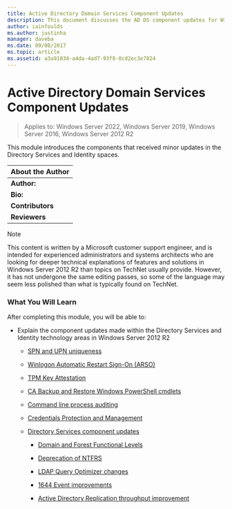 ```yaml
---
title: Active Directory Domain Services Component Updates
description: This document discusses the AD DS component updates for Windows Server 2012 R2
author: iainfoulds
ms.author: justinha
manager: daveba
ms.date: 09/08/2017
ms.topic: article
ms.assetid: a3a91034-a4da-4ad7-93f8-0cd2ec3e7824
---
```


# Active Directory Domain Services Component Updates

>Applies to: Windows Server 2022, Windows Server 2019, Windows Server 2016, Windows Server 2012 R2

This module introduces the components that received minor updates in the Directory Services and Identity spaces.


| About the Author |
|------------------|
|   **Author:**    |
|     **Bio:**     |
| **Contributors** |
|  **Reviewers**   |

> [!NOTE]
> This content is written by a Microsoft customer support engineer, and is intended for experienced administrators and systems architects who are looking for deeper technical explanations of features and solutions in Windows Server 2012 R2 than topics on TechNet usually provide. However, it has not undergone the same editing passes, so some of the language may seem less polished than what is typically found on TechNet.

### What You Will Learn
After completing this module, you will be able to:

-   Explain the component updates made within the Directory Services and Identity technology areas in Windows Server 2012 R2

    -   [SPN and UPN uniqueness](./SPN-and-UPN-uniqueness.md)

    -   [Winlogon Automatic Restart Sign-On &#40;ARSO&#41;](./Winlogon-Automatic-Restart-Sign-On--ARSO-.md)

    -   [TPM Key Attestation](./TPM-Key-Attestation.md)

    -   [CA Backup and Restore Windows PowerShell cmdlets](./CA-Backup-and-Restore-Windows-PowerShell-cmdlets.md)

    -   [Command line process auditing](./Command-line-process-auditing.md)

    -   [Credentials Protection and Management](/previous-versions/windows/it-pro/windows-server-2012-R2-and-2012/dn408190(v=ws.11))

    -   [Directory Services component updates](./Directory-Services-component-updates.md)

        -   [Domain and Forest Functional Levels](./Directory-Services-component-updates.md#BKMK_FL)

        -   [Deprecation of NTFRS](./Directory-Services-component-updates.md#BKMK_NTFRS)

        -   [LDAP Query Optimizer changes](./Directory-Services-component-updates.md#BKMK_LDAPQuery)

        -   [1644 Event improvements](./Directory-Services-component-updates.md#BKMK_1644)

        -   [Active Directory Replication throughput improvement](./Directory-Services-component-updates.md#BKMK_ADRepl)

